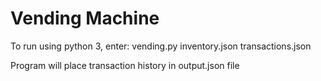 Vending Machine
===============

To run using python 3, enter: vending.py inventory.json transactions.json

Program will place transaction history in output.json file
